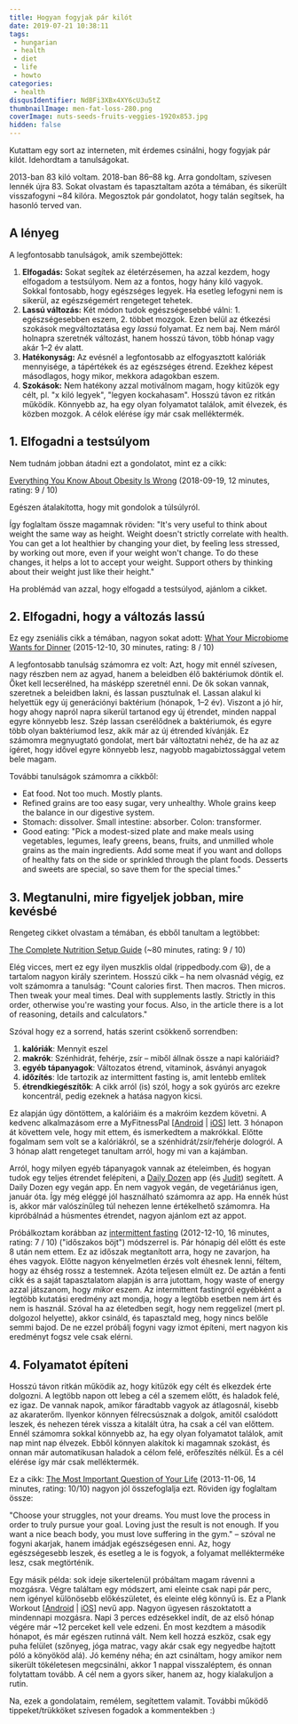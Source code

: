 ```yaml
---
title: Hogyan fogyjak pár kilót
date: 2019-07-21 10:38:11
tags:
 - hungarian
 - health
 - diet
 - life
 - howto
categories:
 - health
disqusIdentifier: NdBFi3XBx4XY6cU3u5tZ
thumbnailImage: men-fat-loss-280.png
coverImage: nuts-seeds-fruits-veggies-1920x853.jpg
hidden: false
---
```

Kutattam egy sort az interneten, mit érdemes csinálni, hogy fogyjak pár kilót. Idehordtam a tanulságokat.
<!-- excerpt -->
2013-ban 83 kiló voltam. 2018-ban 86–88 kg. Arra gondoltam, szívesen lennék újra 83. Sokat olvastam és tapasztaltam azóta a témában, és sikerült visszafogyni ~84 kilóra. Megosztok pár gondolatot, hogy talán segítsek, ha hasonló terved van.

## A lényeg

A legfontosabb tanulságok, amik szembejöttek:

1. **Elfogadás:** Sokat segítek az életérzésemen, ha azzal kezdem, hogy elfogadom a testsúlyom. Nem az a fontos, hogy hány kiló vagyok. Sokkal fontosabb, hogy egészséges legyek. Ha esetleg lefogyni nem is sikerül, az egészségemért rengeteget tehetek.
2. **Lassú változás:** Két módon tudok egészségesebbé válni: 1. egészségesebben eszem, 2. többet mozgok. Ezen belül az étkezési szokások megváltoztatása egy _lassú_ folyamat. Ez nem baj. Nem máról holnapra szeretnék változást, hanem hosszú távon, több hónap vagy akár 1–2 év alatt.
3. **Hatékonyság:** Az evésnél a legfontosabb az elfogyasztott kalóriák mennyisége, a tápértékek és az egészséges étrend. Ezekhez képest másodlagos, hogy mikor, mekkora adagokban eszem.
4. **Szokások:** Nem hatékony azzal motiválnom magam, hogy kitűzök egy célt, pl. "x kiló legyek", "legyen kockahasam". Hosszú távon ez ritkán működik. Könnyebb az, ha egy olyan folyamatot találok, amit élvezek, és közben mozgok. A célok elérése így már csak melléktermék.

## 1. Elfogadni a testsúlyom

Nem tudnám jobban átadni ezt a gondolatot, mint ez a cikk:

[Everything You Know About Obesity Is Wrong](https://highline.huffingtonpost.com/articles/en/everything-you-know-about-obesity-is-wrong) (2018-09-19, 12 minutes, rating: 9 / 10)

Egészen átalakította, hogy mit gondolok a túlsúlyról.

Így foglaltam össze magamnak röviden: "It's very useful to think about weight the same way as height. Weight doesn't strictly correlate with health. You can get a lot healthier by changing your diet, by feeling less stressed, by working out more, even if your weight won't change. To do these changes, it helps a lot to accept your weight. Support others by thinking about their weight just like their height."

Ha problémád van azzal, hogy elfogadd a testsúlyod, ajánlom a cikket.

## 2. Elfogadni, hogy a változás lassú

Ez egy zseniális cikk a témában, nagyon sokat adott: [What Your Microbiome Wants for Dinner](http://nautil.us/issue/31/stress/what-your-microbiome-wants-for-dinner) (2015-12-10, 30 minutes, rating: 8 / 10)

A legfontosabb tanulság számomra ez volt: Azt, hogy mit ennél szívesen, nagy részben nem az agyad, hanem a beleidben élő baktériumok döntik el. Őket kell lecserélned, ha másképp szeretnél enni. De ők sokan vannak, szeretnek a beleidben lakni, és lassan pusztulnak el. Lassan alakul ki helyettük egy új generációnyi baktérium (hónapok, 1–2 év). Viszont a jó hír, hogy ahogy napról napra sikerül tartanod egy új étrendet, minden nappal egyre könnyebb lesz. Szép lassan cserélődnek a baktériumok, és egyre több olyan baktériumod lesz, akik már az új étrended kívánják. Ez számomra megnyugtató gondolat, mert bár változtatni nehéz, de ha az az ígéret, hogy idővel egyre könnyebb lesz, nagyobb magabiztossággal vetem bele magam.

További tanulságok számomra a cikkből:
 - Eat food. Not too much. Mostly plants.
 - Refined grains are too easy sugar, very unhealthy. Whole grains keep the balance in our digestive system.
 - Stomach: dissolver. Small intestine: absorber. Colon: transformer.
 - Good eating: "Pick a modest-sized plate and make meals using vegetables, legumes, leafy greens, beans, fruits, and unmilled whole grains as the main ingredients. Add some meat if you want and dollops of healthy fats on the side or sprinkled through the plant foods. Desserts and sweets are special, so save them for the special times."
 
## 3. Megtanulni, mire figyeljek jobban, mire kevésbé

Rengeteg cikket olvastam a témában, és ebből tanultam a legtöbbet:

[The Complete Nutrition Setup Guide](https://rippedbody.com/complete-diet-nutrition-set-up-guide/) (~80 minutes, rating: 9 / 10)

Elég vicces, mert ez egy ilyen muszklis oldal (rippedbody.com 😃), de a tartalom nagyon király szerintem. Hosszú cikk – ha nem olvasnád végig, ez volt számomra a tanulság: "Count calories first. Then macros. Then micros. Then tweak your meal times. Deal with supplements lastly. Strictly in this order, otherwise you're wasting your focus. Also, in the article there is a lot of reasoning, details and calculators."

Szóval hogy ez a sorrend, hatás szerint csökkenő sorrendben:

1. **kalóriák**: Mennyit eszel
2. **makrók**: Szénhidrát, fehérje, zsír – miből állnak össze a napi kalóriáid?
3. **egyéb tápanyagok**: Változatos étrend, vitaminok, ásványi anyagok
4. **időzítés**: Ide tartozik az intermittent fasting is, amit lentebb említek
5. **étrendkiegészítők**: A cikk arról (is) szól, hogy a sok gyúrós arc ezekre koncentrál, pedig ezeknek a hatása nagyon kicsi.

Ez alapján úgy döntöttem, a kalóriáim és a makróim kezdem követni. A kedvenc alkalmazásom erre a MyFitnessPal [[Android](https://play.google.com/store/apps/details?id=com.myfitnesspal.android) | [iOS](https://apps.apple.com/us/app/myfitnesspal/id341232718)] lett. 3 hónapon át követtem vele, hogy mit ettem, és ismerkedtem a makrókkal. Előtte fogalmam sem volt se a kalóriákról, se a szénhidrát/zsír/fehérje dologról. A 3 hónap alatt rengeteget tanultam arról, hogy mi van a kajámban.

Arról, hogy milyen egyéb tápanyagok vannak az ételeimben, és hogyan tudok egy teljes étrendet felépíteni, a [Daily Dozen](https://play.google.com/store/apps/details?id=org.nutritionfacts.dailydozen) app (és [Judit](https://judiet.eu/)) segített. A Daily Dozen egy vegán app. Én nem vagyok vegán, de vegetáriánus igen, január óta. Így még eléggé jól használható számomra az app. Ha ennék húst is, akkor már valószínűleg túl nehezen lenne értékelhető számomra. Ha kipróbálnád a húsmentes étrendet, nagyon ajánlom ezt az appot.

Próbálkoztam korábban az [intermittent fasting](https://jamesclear.com/the-beginners-guide-to-intermittent-fasting) (2012-12-10, 16 minutes, rating: 7 / 10) ("időszakos böjt") módszerrel is. Pár hónapig dél előtt és este 8 után nem ettem. Ez az időszak megtanított arra, hogy ne zavarjon, ha éhes vagyok. Előtte nagyon kényelmetlen érzés volt éhesnek lenni, féltem, hogy az éhség rossz a testemnek. Azóta teljesen elmúlt ez. De aztán a fenti cikk és a saját tapasztalatom alapján is arra jutottam, hogy waste of energy azzal játszanom, hogy _mikor_ eszem. Az intermittent fastingról egyébként a legtöbb kutatási eredmény azt mondja, hogy a legtöbb esetben nem árt és nem is használ. Szóval ha az életedben segít, hogy nem reggelizel (mert pl. dolgozol helyette), akkor csináld, és tapasztald meg, hogy nincs belőle semmi bajod. De ne ezzel próbálj fogyni vagy izmot építeni, mert nagyon kis eredményt fogsz vele csak elérni.

## 4. Folyamatot építeni

Hosszú távon ritkán működik az, hogy kitűzök egy célt és elkezdek érte dolgozni. A legtöbb napon ott lebeg a cél a szemem előtt, és haladok felé, ez igaz. De vannak napok, amikor fáradtabb vagyok az átlagosnál, kisebb az akaraterőm. Ilyenkor könnyen félrecsúsznak a dolgok, amitől csalódott leszek, és nehezen térek vissza a kitalált útra, ha csak a cél van előttem. Ennél számomra sokkal könnyebb az, ha egy olyan folyamatot találok, amit nap mint nap élvezek. Ebből könnyen alakítok ki magamnak szokást, és onnan már automatikusan haladok a célom felé, erőfeszítés nélkül. És a cél elérése így már csak melléktermék.

Ez a cikk: [The Most Important Question of Your Life](https://markmanson.net/question) (2013-11-06, 14 minutes, rating: 10/10) nagyon jól összefoglalja ezt. Röviden így foglaltam össze:

"Choose your struggles, not your dreams. You must love the process in order to truly pursue your goal. Loving just the result is not enough. If you want a nice beach body, you must love suffering in the gym." – szóval ne fogyni akarjak, hanem imádjak egészségesen enni. Az, hogy egészségesebb leszek, és esetleg a le is fogyok, a folyamat mellékterméke lesz, csak megtörténik.

Egy másik példa: sok ideje sikertelenül próbáltam magam rávenni a mozgásra. Végre találtam egy módszert, ami eleinte csak napi pár perc, nem igényel különösebb előkészületet, és eleinte elég könnyű is. Ez a Plank Workout [[Android](https://play.google.com/store/apps/details?id=fat.burnning.plank.fitness.loseweight) | [iOS](https://apps.apple.com/us/app/plank-challenge-plank-workout/id1442191346)] nevű app. Nagyon ügyesen rászoktatott a mindennapi mozgásra. Napi 3 perces edzésekkel indít, de az első hónap végére már ~12 perceket kell vele edzeni. Én most kezdtem a második hónapot, és már egészen rutinná vált. Nem kell hozzá eszköz, csak egy puha felület (szőnyeg, jóga matrac, vagy akár csak egy negyedbe hajtott póló a könyököd alá).
Jó kemény néha; én azt csináltam, hogy amikor nem sikerült tökéletesen megcsinálni, akkor 1 nappal visszaléptem, és onnan folytattam tovább. A cél nem a gyors siker, hanem az, hogy kialakuljon a rutin.

Na, ezek a gondolataim, remélem, segítettem valamit. További működő tippeket/trükköket szívesen fogadok a kommentekben :)


